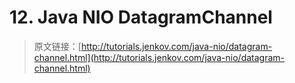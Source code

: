 # 12. Java NIO DatagramChannel


> 原文链接：[http://tutorials.jenkov.com/java-nio/datagram-channel.html](http://tutorials.jenkov.com/java-nio/datagram-channel.html)

